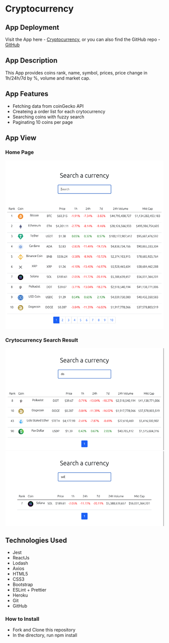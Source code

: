 
# Cryptocurrency

## App Deployment

Visit the App here - [Cryptocurrency](https://cryptocurrency-au.herokuapp.com/), or you can also find the GitHub repo - [GitHub](https://github.com/gigi0310/Cryptocurrency)


## App Description

This App provides coins rank, name, symbol, prices, price change in 1h/24h/7d by %,  volume and market cap.


## App Features

* Fetching data from coinGecko API
* Createing a order list for each crytocurrency
* Searching coins with fuzzy search
* Paginating 10 coins per page


## App View

### Home Page

![picture](/AppLandingPage.png)

### Crytocurrency Search Result

![picture](/SearchResult1.png)
![picture](/SearchResult2.png)


## Technologies Used

* Jest
* ReactJs
* Lodash
* Axios
* HTML5
* CSS3
* Bootstrap
* ESLint + Prettier
* Heroku
* Git
* GitHub


### How to Install

- Fork and Clone this repository
- In the directory, run npm install